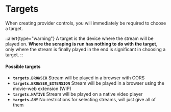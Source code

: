 # Targets

When creating provider controls, you will immediately be required to choose a target.

::alert{type="warning"}
A target is the device where the stream will be played on.
**Where the scraping is run has nothing to do with the target**, only where the stream is finally played in the end is significant in choosing a target.
::

#### Possible targets
- **`targets.BROWSER`** Stream will be played in a browser with CORS
- **`targets.BROWSER_EXTENSION`** Stream will be played in a browser using the movie-web extension (WIP)
- **`targets.NATIVE`** Stream will be played on a native video player
- **`targets.ANY`** No restrictions for selecting streams, will just give all of them
